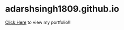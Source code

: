 # adarshsingh1809.github.io

[Click Here](http://adarshsingh1809.github.io/) to view my portfolio!!
